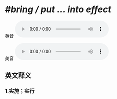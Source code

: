 # ***\#bring / put ... into effect*** 
英音
<audio src="./media/bring ... into effect1_AAC.aac" controls="controls"></audio>

美音
<audio src="./media/bring ... into effec2_AAC.aac" controls="controls"></audio>



  

英文释义
---
### 1.**实施；实行**  


